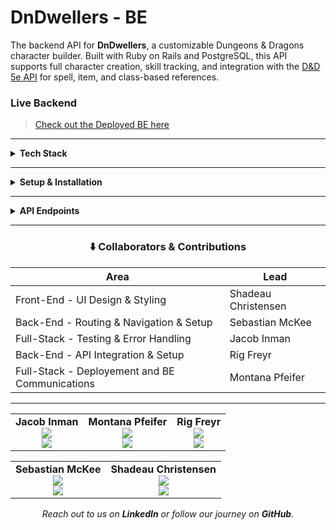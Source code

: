 # DnDwellers - BE

The backend API for **DnDwellers**, a customizable Dungeons & Dragons character builder. Built with Ruby on Rails and PostgreSQL, this API supports full character creation, skill tracking, and integration with the [D&D 5e API](https://www.dnd5eapi.co/) for spell, item, and class-based references.

### Live Backend

> [Check out the Deployed BE here](https://the-character-vault.onrender.com)

---

<details>
<summary><strong>Tech Stack</strong></summary>

- **Ruby on Rails** 7+
- **PostgreSQL**
- **RSpec** for testing
- External API: [D&D 5e API](https://www.dnd5eapi.co/)

</details>

---
<details>
<summary><strong>Setup & Installation</strong></summary>

## Setup & Installation

1. Clone the repository
`git clone https://github.com/YOUR-BE-REPO-HERE.git`

2. Navigate into the project folder
`cd dndweller-be`

3. Install dependencies
`bundle install`

4. Set up the database
`rails db:create
rails db:migrate
rails db:seed`

5. Run the server
`rails s`

</details>

---

<details>
<summary><strong>API Endpoints</strong></summary>

All endpoints are namespaced under: `/api/v1`

| Method | Endpoint               | Description                                                  |
|--------|------------------------|--------------------------------------------------------------|
| GET    | `/characters`          | Returns a list of all characters. Supports `?query=` search |
| GET    | `/characters/:id`      | Returns a specific character by ID                          |
| POST   | `/characters`          | Creates a new character                                     |
| DELETE | `/characters/:id`      | Deletes a character by ID                                   |

### Example:
```json
{
  "name": "Mila Oakshadow",
  "level": 3,
  "hp": 24,
  "race": "Elf",
  "class": "Rogue",
  "gender": "Female",
  "speed": 30,
  "armor_class": 14,
  "str": 8,
  "dex": 15,
  "con": 12,
  "int": 11,
  "wis": 10,
  "cha": 13,
  "user_id": 1,
  "token": "https://...",
  "languages": ["Common", "Elvish"],
  "skills": ["Stealth", "Investigation"],
  "equipment": ["Leather Armor", "Dagger"]
}
```

</details>

---


<div align="center">
  
### ⬇️ Collaborators & Contributions


  | Area | Lead |
  |------|------|
  | Front-End - UI Design & Styling | Shadeau Christensen |
  | Back-End - Routing & Navigation & Setup | Sebastian McKee |
  | Full-Stack - Testing & Error Handling | Jacob Inman |
  | Back-End - API Integration & Setup | Rig Freyr |
  | Full-Stack - Deployement and BE Communications | Montana Pfeifer |

  ---
  
  <table>
    <tr>
      <td align="center">
        <strong>Jacob Inman</strong><br/>
        <a href="https://github.com/jinman14">
          <img src="https://img.shields.io/badge/GitHub-jinman14-800080?logo=github&style=for-the-badge" />
        </a><br/>
        <a href="https://www.linkedin.com/in/jacobinman">
          <img src="https://img.shields.io/badge/LinkedIn-jacobinman-800080?logo=linkedin&style=for-the-badge" />
        </a>
      </td>
      <td align="center">
        <strong>Montana Pfeifer</strong><br/>
        <a href="https://github.com/Montana-Pfeifer">
          <img src="https://img.shields.io/badge/GitHub-Montana--Pfeifer-FFD700?logo=github&style=for-the-badge" />
        </a><br/>
        <a href="https://www.linkedin.com/in/montanapfeifer/">
          <img src="https://img.shields.io/badge/LinkedIn-montanapfeifer-FFD700?logo=linkedin&style=for-the-badge" />
        </a>
      </td>
      <td align="center">
        <strong>Rig Freyr</strong><br/>
        <a href="https://github.com/ontruster74">
          <img src="https://img.shields.io/badge/GitHub-ontruster74-228B22?logo=github&style=for-the-badge" />
        </a><br/>
        <a href="https://www.linkedin.com/in/rigfreyr/">
          <img src="https://img.shields.io/badge/LinkedIn-rigfreyr-228B22?logo=linkedin&style=for-the-badge" />
        </a>
      </td>
    </tr>
  </table>
  
  <table>
    <tr>
      <td align="center">
        <strong>Sebastian McKee</strong><br/>
        <a href="https://github.com/0nehundr3d">
          <img src="https://img.shields.io/badge/GitHub-0nehundr3d-00FFFF?logo=github&style=for-the-badge" />
        </a><br/>
        <a href="https://www.linkedin.com/in/sebastiankmckee/">
          <img src="https://img.shields.io/badge/LinkedIn-sebastiankmckee-00FFFF?logo=linkedin&style=for-the-badge" />
        </a>
      </td>
      <td align="center">
        <strong>Shadeau Christensen</strong><br/>
        <a href="https://github.com/shadeauchristensen">
          <img src="https://img.shields.io/badge/GitHub-shadeauchristensen-C71585?logo=github&style=for-the-badge" />
        </a><br/>
        <a href="https://www.linkedin.com/in/shadeauchristensen/">
          <img src="https://img.shields.io/badge/LinkedIn-shadeauchristensen-C71585?logo=linkedin&style=for-the-badge" />
        </a>
      </td>
    </tr>
  </table>
</div>

<p align="center">
  <em>Reach out to us on <strong>LinkedIn</strong> or follow our journey on <strong>GitHub</strong>.</em>
</p>
